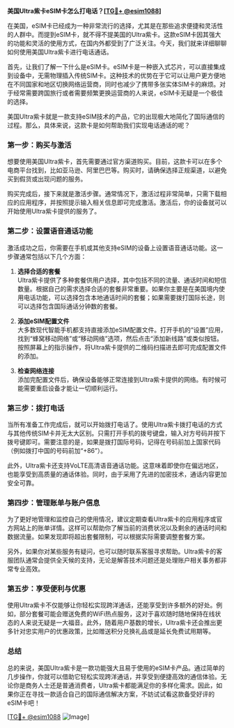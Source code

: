 **美国Ultra紫卡eSIM卡怎么打电话？[[TG💪+ @esim1088](https://t.me/s/esim1088)]**

在美国，eSIM卡已经成为一种非常流行的选择，尤其是在那些追求便捷和灵活性的人群中。而提到eSIM卡，就不得不提美国的Ultra紫卡。这款eSIM卡因其强大的功能和灵活的使用方式，在国内外都受到了广泛关注。今天，我们就来详细聊聊如何使用美国Ultra紫卡进行电话通话。

首先，让我们了解一下什么是eSIM卡。eSIM卡是一种嵌入式芯片，可以直接集成到设备中，无需物理插入传统SIM卡。这种技术的优势在于它可以让用户更方便地在不同国家和地区切换网络运营商，同时也减少了携带多张实体SIM卡的麻烦。对于经常需要跨国旅行或者需要频繁更换运营商的人来说，eSIM卡无疑是一个极佳的选择。

美国Ultra紫卡就是一款支持eSIM技术的产品，它的出现极大地简化了国际通信的过程。那么，具体来说，这款卡是如何帮助我们实现电话通话的呢？

### **第一步：购买与激活**
想要使用美国Ultra紫卡，首先需要通过官方渠道购买。目前，这款卡可以在多个电商平台找到，比如亚马逊、阿里巴巴等。购买时，请确保选择正规渠道，以避免买到假货或出现问题的服务。

购买完成后，接下来就是激活步骤。通常情况下，激活过程非常简单，只需下载相应的应用程序，并按照提示输入相关信息即可完成激活。激活后，你的设备就可以开始使用Ultra紫卡提供的服务了。

### **第二步：设置语音通话功能**
激活成功之后，你需要在手机或其他支持eSIM的设备上设置语音通话功能。这一步骤通常包括以下几个方面：

1. **选择合适的套餐**  
   Ultra紫卡提供了多种套餐供用户选择，其中包括不同的流量、通话时间和短信数量。根据自己的需求选择合适的套餐非常重要。如果你主要是在美国境内使用电话功能，可以选择包含本地通话时间的套餐；如果需要拨打国际长途，则可以选择包含国际通话分钟数的套餐。

2. **添加eSIM配置文件**  
   大多数现代智能手机都支持直接添加eSIM配置文件。打开手机的“设置”应用，找到“蜂窝移动网络”或“移动网络”选项，然后点击“添加新线路”或类似按钮。按照屏幕上的指示操作，将Ultra紫卡提供的二维码扫描进去即可完成配置文件的添加。

3. **检查网络连接**  
   添加完配置文件后，确保设备能够正常连接到Ultra紫卡提供的网络。有时候可能需要重启设备才能让一切顺利运行。

### **第三步：拨打电话**
当所有准备工作完成后，就可以开始拨打电话了。使用Ultra紫卡拨打电话的方式与其他传统SIM卡并无太大区别。只需打开手机的拨号键盘，输入对方号码并按下拨号键即可。需要注意的是，如果是拨打国际号码，记得在号码前加上国家代码（例如拨打中国的号码前加“+86”）。

此外，Ultra紫卡还支持VoLTE高清语音通话功能。这意味着即使你在偏远地区，也能享受到高质量的通话体验。同时，由于采用了先进的加密技术，通话内容更加安全可靠。

### **第四步：管理账单与账户信息**
为了更好地管理和监控自己的使用情况，建议定期查看Ultra紫卡的应用程序或官方网站上的账单详情。这样可以帮助你了解当前的消费状况以及剩余的通话时间和数据流量。如果发现即将超出套餐限制，可以根据实际需要调整套餐方案。

另外，如果你对某些服务有疑问，也可以随时联系客服寻求帮助。Ultra紫卡的客服团队通常会提供全天候的支持，无论是解答技术问题还是处理账户相关事务都非常专业高效。

### **第五步：享受便利与优惠**
使用Ultra紫卡不仅能够让你轻松实现跨洋通话，还能享受到许多额外的好处。例如，部分套餐可能会赠送免费的WiFi热点服务，这对于喜欢随时随地保持在线状态的人来说无疑是一大福音。此外，随着用户基数的增长，Ultra紫卡还会推出更多针对忠实用户的优惠政策，比如赠送积分兑换礼品或是延长免费试用期等。

### **总结**
总的来说，美国Ultra紫卡是一款功能强大且易于使用的eSIM卡产品。通过简单的几步操作，你就可以借助它轻松实现跨洋通话，并享受到便捷高效的通信体验。无论你是商务人士还是普通消费者，Ultra紫卡都能满足你的多样化需求。因此，如果你正在寻找一款适合自己的国际通信解决方案，不妨试试看这款备受好评的eSIM卡吧！

[[TG💪+ @esim1088](https://t.me/s/esim1088) ![Image](https://i.postimg.cc/4NQfJmqS/Snipaste-2025-05-13-00-14-12.png)]